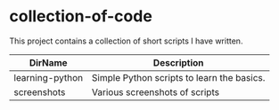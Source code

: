 # collection-of-code
This project contains a collection of short scripts I have written. 

DirName      | Description
------------- | -------------  
learning-python | Simple Python scripts to learn the basics.  
screenshots | Various screenshots of scripts  







